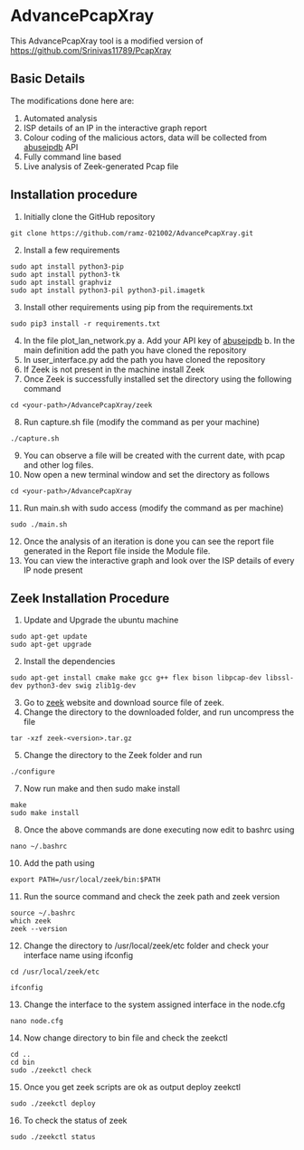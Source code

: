 # AdvancePcapXray

This AdvancePcapXray tool is a modified version of https://github.com/Srinivas11789/PcapXray

## Basic Details

The modifications done here are:
1. Automated analysis
2. ISP details of an IP in the interactive graph report
3. Colour coding of the malicious actors, data will be collected from [abuseipdb](https://www.abuseipdb.com) API
4. Fully command line based
5. Live analysis of Zeek-generated Pcap file

## Installation procedure
1. Initially clone the GitHub repository
```
git clone https://github.com/ramz-021002/AdvancePcapXray.git
```
2. Install a few requirements
```
sudo apt install python3-pip
sudo apt install python3-tk
sudo apt install graphviz
sudo apt install python3-pil python3-pil.imagetk
````
3. Install other requirements using pip from the requirements.txt
```
sudo pip3 install -r requirements.txt
```
4. In the file plot_lan_network.py 
a. Add your API key of [abuseipdb](https://www.abuseipdb.com)
b. In the main definition add the path you have cloned the repository
5. In user_interface.py add the path you have cloned the repository
6. If Zeek is not present in the machine install Zeek
7. Once Zeek is successfully installed set the directory using the following command
```
cd <your-path>/AdvancePcapXray/zeek
```
8. Run capture.sh file (modify the command as per your machine)
```
./capture.sh
```
9. You can observe a file will be created with the current date, with pcap and other log files.
10. Now open a new terminal window and set the directory as follows
```
cd <your-path>/AdvancePcapXray
```
11. Run main.sh with sudo access (modify the command as per machine)
```
sudo ./main.sh
```
12. Once the analysis of an iteration is done you can see the report file generated in the Report file inside the Module file.
13. You can view the interactive graph and look over the ISP details of every IP node present

## Zeek Installation Procedure
1. Update and Upgrade the ubuntu machine
```
sudo apt-get update
sudo apt-get upgrade
```
2.  Install the dependencies
```
sudo apt-get install cmake make gcc g++ flex bison libpcap-dev libssl-dev python3-dev swig zlib1g-dev
```
3. Go to [zeek](https://zeek.org/get-zeek/) website and download source file of zeek.
4.  Change the directory to the downloaded folder, and run uncompress the file
```
tar -xzf zeek-<version>.tar.gz
```
5. Change the directory to the Zeek folder and run
```
./configure
```
7.  Now run make and then sudo make install
```
make
sudo make install
```
8.  Once the above commands are done executing now edit to bashrc using
```
nano ~/.bashrc
```
10. Add the path using
```
export PATH=/usr/local/zeek/bin:$PATH
```
11. Run the source command and check the zeek path and zeek version
```
source ~/.bashrc
which zeek
zeek --version
```
12. Change the directory to /usr/local/zeek/etc folder and check your interface name using ifconfig
```
cd /usr/local/zeek/etc
```
```
ifconfig
```
13. Change the interface to the system assigned interface in the node.cfg
```
nano node.cfg
```
14. Now change directory to bin file and check the zeekctl
```
cd ..
cd bin
sudo ./zeekctl check
```
15. Once you get zeek scripts are ok as output deploy zeekctl
```
sudo ./zeekctl deploy
```
16. To check the status of zeek
```
sudo ./zeekctl status
``` 
